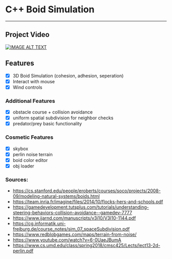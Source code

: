# C++ Boid Simulation 
___

## Project Video
[![IMAGE ALT TEXT](https://i.ytimg.com/vi/MFLORcEgzS4/hqdefault.jpg?sqp=-oaymwEcCPYBEIoBSFXyq4qpAw4IARUAAIhCGAFwAcABBg==&rs=AOn4CLC3WS18XEBdMSnaiQ0cda47C2c1eQ)](https://www.youtube.com/watch?v=MFLORcEgzS4 "Boids")

## Features
- [x] 3D Boid Simulation (cohesion, adhesion, seperation)
- [x] Interact with mouse
- [x] Wind controls

### Additional Features
- [x] obstacle course + collision avoidance
- [x] uniform spatial subdivision for neighbor checks
- [x] predator/prey basic functionality

### Cosmetic Features
- [x] skybox
- [x] perlin noise terrain
- [x] boid color editor
- [x] obj loader

### Sources:
- https://cs.stanford.edu/people/eroberts/courses/soco/projects/2008-09/modeling-natural-systems/boids.html
- https://team.inria.fr/imagine/files/2014/10/flocks-hers-and-schools.pdf
- https://gamedevelopment.tutsplus.com/tutorials/understanding-steering-behaviors-collision-avoidance--gamedev-7777
- https://www.ijarnd.com/manuscripts/v3i10/V3I10-1144.pdf
- https://cg.informatik.uni-freiburg.de/course_notes/sim_07_spaceSubdivision.pdf
- https://www.redblobgames.com/maps/terrain-from-noise/
- https://www.youtube.com/watch?v=6-0UaeJBumA
- https://www.cs.umd.edu/class/spring2018/cmsc425/Lects/lect13-2d-perlin.pdf